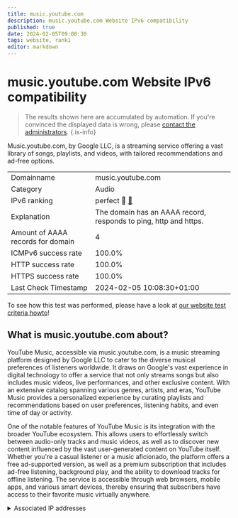 ```yaml
---
title: music.youtube.com
description: music.youtube.com Website IPv6 compatibility
published: true
date: 2024-02-05T09:08:30
tags: website, rank1
editor: markdown
---
```


# music.youtube.com Website IPv6 compatibility

> The results shown here are accumulated by automation. If you're convinced the displayed data is wrong, please [contact the administrators](/howto/chat). 
{.is-info}

Music.youtube.com, by Google LLC, is a streaming service offering a vast library of songs, playlists, and videos, with tailored recommendations and ad-free options.


|   |   |
| - | - |
| Domainname | music.youtube.com
| Category | Audio |
| IPv6 ranking | perfect :1st_place_medal: [🔗](/howto/ranking) |
| Explanation | The domain has an AAAA record, responds to ping, http and https. |
| Amount of AAAA records for domain | 4 |
| ICMPv6 success rate | 100.0%|
| HTTP success rate | 100.0% |
| HTTPS success rate | 100.0% |
| Last Check Timestamp | 2024-02-05 10:08:30+01:00 |

To see how this test was performed, please have a look at [our website test criteria howto](/howto/testcriteria/website)!


## What is music.youtube.com about?
YouTube Music, accessible via music.youtube.com, is a music streaming platform designed by Google LLC to cater to the diverse musical preferences of listeners worldwide. It draws on Google's vast experience in digital technology to offer a service that not only streams songs but also includes music videos, live performances, and other exclusive content. With an extensive catalog spanning various genres, artists, and eras, YouTube Music provides a personalized experience by curating playlists and recommendations based on user preferences, listening habits, and even time of day or activity.

One of the notable features of YouTube Music is its integration with the broader YouTube ecosystem. This allows users to effortlessly switch between audio-only tracks and music videos, as well as to discover new content influenced by the vast user-generated content on YouTube itself. Whether you're a casual listener or a music aficionado, the platform offers a free ad-supported version, as well as a premium subscription that includes ad-free listening, background play, and the ability to download tracks for offline listening. The service is accessible through web browsers, mobile apps, and various smart devices, thereby ensuring that subscribers have access to their favorite music virtually anywhere.



<details>
<summary>Associated IP addresses</summary>

2a00:1450:4001:831::200e

2a00:1450:4001:830::200e

2a00:1450:4001:812::200e

2a00:1450:4001:813::200e

</details>
